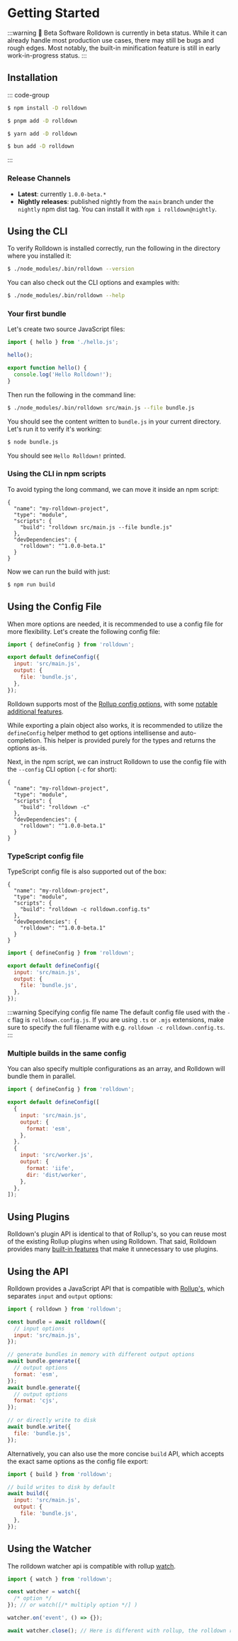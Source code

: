 # Getting Started

:::warning 🚧 Beta Software
Rolldown is currently in beta status. While it can already handle most production use cases, there may still be bugs and rough edges. Most notably, the built-in minification feature is still in early work-in-progress status.
:::

## Installation

::: code-group

```sh [npm]
$ npm install -D rolldown
```

```sh [pnpm]
$ pnpm add -D rolldown
```

```sh [yarn]
$ yarn add -D rolldown
```

```sh [bun]
$ bun add -D rolldown
```

:::

### Release Channels

- **Latest**: currently `1.0.0-beta.*`
- **Nightly releases**: published nightly from the `main` branch under the `nightly` npm dist tag. You can install it with `npm i rolldown@nightly`.

## Using the CLI

To verify Rolldown is installed correctly, run the following in the directory where you installed it:

```sh
$ ./node_modules/.bin/rolldown --version
```

You can also check out the CLI options and examples with:

```sh
$ ./node_modules/.bin/rolldown --help
```

### Your first bundle

Let's create two source JavaScript files:

```js [src/main.js]
import { hello } from './hello.js';

hello();
```

```js [src/hello.js]
export function hello() {
  console.log('Hello Rolldown!');
}
```

Then run the following in the command line:

```sh
$ ./node_modules/.bin/rolldown src/main.js --file bundle.js
```

You should see the content written to `bundle.js` in your current directory. Let's run it to verify it's working:

```sh
$ node bundle.js
```

You should see `Hello Rolldown!` printed.

### Using the CLI in npm scripts

To avoid typing the long command, we can move it inside an npm script:

```json{5} [package.json]
{
  "name": "my-rolldown-project",
  "type": "module",
  "scripts": {
    "build": "rolldown src/main.js --file bundle.js"
  },
  "devDependencies": {
    "rolldown": "^1.0.0-beta.1"
  }
}
```

Now we can run the build with just:

```sh
$ npm run build
```

## Using the Config File

When more options are needed, it is recommended to use a config file for more flexibility. Let's create the following config file:

```js [rolldown.config.js]
import { defineConfig } from 'rolldown';

export default defineConfig({
  input: 'src/main.js',
  output: {
    file: 'bundle.js',
  },
});
```

Rolldown supports most of the [Rollup config options](https://rollupjs.org/configuration-options), with some [notable additional features](./features.md).

While exporting a plain object also works, it is recommended to utilize the `defineConfig` helper method to get options intellisense and auto-completion. This helper is provided purely for the types and returns the options as-is.

Next, in the npm script, we can instruct Rolldown to use the config file with the `--config` CLI option (`-c` for short):

```json{5} [package.json]
{
  "name": "my-rolldown-project",
  "type": "module",
  "scripts": {
    "build": "rolldown -c"
  },
  "devDependencies": {
    "rolldown": "^1.0.0-beta.1"
  }
}
```

### TypeScript config file

TypeScript config file is also supported out of the box:

```json{5} [package.json]
{
  "name": "my-rolldown-project",
  "type": "module",
  "scripts": {
    "build": "rolldown -c rolldown.config.ts"
  },
  "devDependencies": {
    "rolldown": "^1.0.0-beta.1"
  }
}
```

```js [rolldown.config.ts]
import { defineConfig } from 'rolldown';

export default defineConfig({
  input: 'src/main.js',
  output: {
    file: 'bundle.js',
  },
});
```

:::warning Specifying config file name
The default config file used with the `-c` flag is `rolldown.config.js`. If you are using `.ts` or `.mjs` extensions, make sure to specify the full filename with e.g. `rolldown -c rolldown.config.ts`.
:::

### Multiple builds in the same config

You can also specify multiple configurations as an array, and Rolldown will bundle them in parallel.

```js [rolldown.config.js]
import { defineConfig } from 'rolldown';

export default defineConfig([
  {
    input: 'src/main.js',
    output: {
      format: 'esm',
    },
  },
  {
    input: 'src/worker.js',
    output: {
      format: 'iife',
      dir: 'dist/worker',
    },
  },
]);
```

## Using Plugins

Rolldown's plugin API is identical to that of Rollup's, so you can reuse most of the existing Rollup plugins when using Rolldown. That said, Rolldown provides many [built-in features](./features.md) that make it unnecessary to use plugins.

## Using the API

Rolldown provides a JavaScript API that is compatible with [Rollup's](https://rollupjs.org/javascript-api/), which separates `input` and `output` options:

```js
import { rolldown } from 'rolldown';

const bundle = await rolldown({
  // input options
  input: 'src/main.js',
});

// generate bundles in memory with different output options
await bundle.generate({
  // output options
  format: 'esm',
});
await bundle.generate({
  // output options
  format: 'cjs',
});

// or directly write to disk
await bundle.write({
  file: 'bundle.js',
});
```

Alternatively, you can also use the more concise `build` API, which accepts the exact same options as the config file export:

```js
import { build } from 'rolldown';

// build writes to disk by default
await build({
  input: 'src/main.js',
  output: {
    file: 'bundle.js',
  },
});
```

## Using the Watcher

The rolldown watcher api is compatible with rollup [watch](https://rollupjs.org/javascript-api/#rollup-watch).

```js
import { watch } from 'rolldown';

const watcher = watch({
  /* option */
}); // or watch([/* multiply option */] )

watcher.on('event', () => {});

await watcher.close(); // Here is different with rollup, the rolldown returned the promise at here.
```
